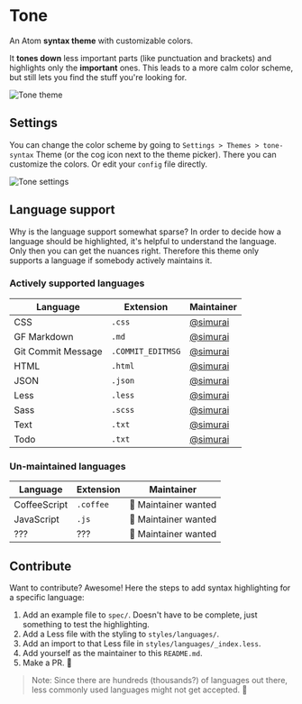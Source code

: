 # Tone

An Atom __syntax theme__ with customizable colors.

It __tones down__ less important parts (like punctuation and brackets) and highlights only the __important__ ones. This leads to a more calm color scheme, but still lets you find the stuff you're looking for.

![Tone theme](https://cloud.githubusercontent.com/assets/378023/26292529/a9713500-3ef1-11e7-8dae-28a391bbc5d7.png)


## Settings

You can change the color scheme by going to `Settings > Themes > tone-syntax` Theme (or the cog icon next to the theme picker). There you can customize the colors. Or edit your `config` file directly.

![Tone settings](https://cloud.githubusercontent.com/assets/378023/26289237/307eb036-3ed9-11e7-9b53-f6aae56a7fac.png)


## Language support

Why is the language support somewhat sparse? In order to decide how a language should be highlighted, it's helpful to understand the language. Only then you can get the nuances right. Therefore this theme only supports a language if somebody actively maintains it.

### Actively supported languages

Language | Extension | Maintainer
--- | --- | ---
CSS | `.css` | [@simurai](https://github.com/simurai)
GF Markdown | `.md` | [@simurai](https://github.com/simurai)
Git Commit Message | `.COMMIT_EDITMSG` | [@simurai](https://github.com/simurai)
HTML | `.html` | [@simurai](https://github.com/simurai)
JSON | `.json` | [@simurai](https://github.com/simurai)
Less | `.less` | [@simurai](https://github.com/simurai)
Sass | `.scss` | [@simurai](https://github.com/simurai)
Text | `.txt` | [@simurai](https://github.com/simurai)
Todo | `.txt` | [@simurai](https://github.com/simurai)

### Un-maintained languages

Language | Extension | Maintainer
--- | --- | ---
CoffeeScript | `.coffee` | :wave: Maintainer wanted
JavaScript | `.js` | :wave: Maintainer wanted
??? | ??? | :wave: Maintainer wanted


## Contribute

Want to contribute? Awesome! Here the steps to add syntax highlighting for a specific language:

1. Add an example file to `spec/`. Doesn't have to be complete, just something to test the highlighting.
2. Add a Less file with the styling to `styles/languages/`.
3. Add an import to that Less file in `styles/languages/_index.less`.
4. Add yourself as the maintainer to this `README.md`.
5. Make a PR. :tada:

> Note: Since there are hundreds (thousands?) of languages out there, less commonly used languages might not get accepted. :bow:
